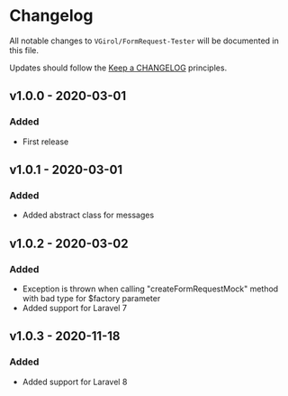 # Changelog

All notable changes to `VGirol/FormRequest-Tester` will be documented in this file.

Updates should follow the [Keep a CHANGELOG](http://keepachangelog.com/) principles.

## v1.0.0 - 2020-03-01

### Added

- First release

## v1.0.1 - 2020-03-01

### Added

- Added abstract class for messages

## v1.0.2 - 2020-03-02

### Added

- Exception is thrown when calling "createFormRequestMock" method with bad type for $factory parameter
- Added support for Laravel 7

## v1.0.3 - 2020-11-18

### Added

- Added support for Laravel 8
